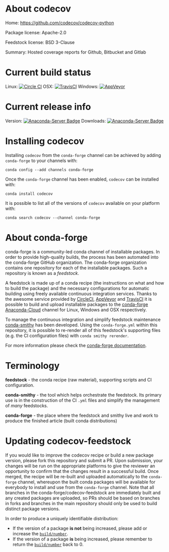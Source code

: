 About codecov
=============

Home: https://github.com/codecov/codecov-python

Package license: Apache-2.0

Feedstock license: BSD 3-Clause

Summary: Hosted coverage reports for Github, Bitbucket and Gitlab



Current build status
====================

Linux: [![Circle CI](https://circleci.com/gh/conda-forge/codecov-feedstock.svg?style=shield)](https://circleci.com/gh/conda-forge/codecov-feedstock)
OSX: [![TravisCI](https://travis-ci.org/conda-forge/codecov-feedstock.svg?branch=master)](https://travis-ci.org/conda-forge/codecov-feedstock)
Windows: [![AppVeyor](https://ci.appveyor.com/api/projects/status/github/conda-forge/codecov-feedstock?svg=True)](https://ci.appveyor.com/project/conda-forge/codecov-feedstock/branch/master)

Current release info
====================
Version: [![Anaconda-Server Badge](https://anaconda.org/conda-forge/codecov/badges/version.svg)](https://anaconda.org/conda-forge/codecov)
Downloads: [![Anaconda-Server Badge](https://anaconda.org/conda-forge/codecov/badges/downloads.svg)](https://anaconda.org/conda-forge/codecov)

Installing codecov
==================

Installing `codecov` from the `conda-forge` channel can be achieved by adding `conda-forge` to your channels with:

```
conda config --add channels conda-forge
```

Once the `conda-forge` channel has been enabled, `codecov` can be installed with:

```
conda install codecov
```

It is possible to list all of the versions of `codecov` available on your platform with:

```
conda search codecov --channel conda-forge
```


About conda-forge
=================

conda-forge is a community-led conda channel of installable packages.
In order to provide high-quality builds, the process has been automated into the
conda-forge GitHub organization. The conda-forge organization contains one repository
for each of the installable packages. Such a repository is known as a *feedstock*.

A feedstock is made up of a conda recipe (the instructions on what and how to build
the package) and the necessary configurations for automatic building using freely
available continuous integration services. Thanks to the awesome service provided by
[CircleCI](https://circleci.com/), [AppVeyor](http://www.appveyor.com/)
and [TravisCI](https://travis-ci.org/) it is possible to build and upload installable
packages to the [conda-forge](https://anaconda.org/conda-forge)
[Anaconda-Cloud](http://docs.anaconda.org/) channel for Linux, Windows and OSX respectively.

To manage the continuous integration and simplify feedstock maintenance
[conda-smithy](http://github.com/conda-forge/conda-smithy) has been developed.
Using the ``conda-forge.yml`` within this repository, it is possible to re-render all of
this feedstock's supporting files (e.g. the CI configuration files) with ``conda smithy rerender``.

For more information please check the [conda-forge documentation](https://conda-forge.org/docs/).

Terminology
===========

**feedstock** - the conda recipe (raw material), supporting scripts and CI configuration.

**conda-smithy** - the tool which helps orchestrate the feedstock.
                   Its primary use is in the construction of the CI ``.yml`` files
                   and simplify the management of *many* feedstocks.

**conda-forge** - the place where the feedstock and smithy live and work to
                  produce the finished article (built conda distributions)


Updating codecov-feedstock
==========================

If you would like to improve the codecov recipe or build a new
package version, please fork this repository and submit a PR. Upon submission,
your changes will be run on the appropriate platforms to give the reviewer an
opportunity to confirm that the changes result in a successful build. Once
merged, the recipe will be re-built and uploaded automatically to the
`conda-forge` channel, whereupon the built conda packages will be available for
everybody to install and use from the `conda-forge` channel.
Note that all branches in the conda-forge/codecov-feedstock are
immediately built and any created packages are uploaded, so PRs should be based
on branches in forks and branches in the main repository should only be used to
build distinct package versions.

In order to produce a uniquely identifiable distribution:
 * If the version of a package **is not** being increased, please add or increase
   the [``build/number``](http://conda.pydata.org/docs/building/meta-yaml.html#build-number-and-string).
 * If the version of a package **is** being increased, please remember to return
   the [``build/number``](http://conda.pydata.org/docs/building/meta-yaml.html#build-number-and-string)
   back to 0.